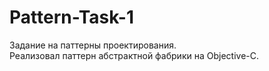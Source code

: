 # Pattern-Task-1  
Задание на паттерны проектирования.  
Реализовал паттерн абстрактной фабрики на Objective-C.
